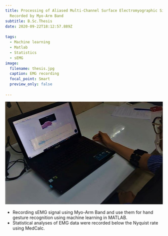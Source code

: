 ```yaml
---
title: Processing of Aliased Multi-Channel Surface Electromyographic Signals
  Recorded by Myo-Arm Band
subtitle: B.Sc.Thesis
date: 2020-09-22T18:12:57.889Z

tags:
  - Machine learning
  - Matlab
  - Statistics
  - sEMG
image:
  filename: thesis.jpg
  caption: EMG recording
  focal_point: Smart
  preview_only: false  

---
```


![](thesis.jpg)

* Recording sEMG signal using Myo-Arm Band and use them for hand gesture recognition using machine learning in MATLAB.
* Statistical analyses of EMG data were recorded below the Nyquist rate using MedCalc.

  
